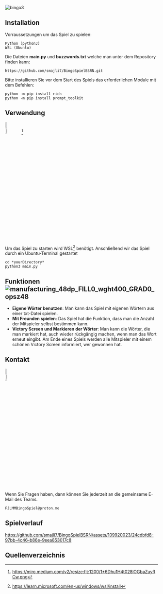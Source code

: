 ![bingo3](https://github.com/smajli7/BingoSpielBSRN/assets/109920023/9d0cd85d-1e93-473d-ba3b-e7e928f5d743)

## Installation

Vorraussetzungen um das Spiel zu spielen:

```
Python (python3)
WSL (Ubuntu)
```
Die Dateien **main.py** und **buzzwords.txt** welche man unter dem Repository finden kann: 
```
https://github.com/smajli7/BingoSpielBSRN.git
```
Bitte installieren Sie vor dem Start des Spiels das erforderlichen Module mit dem Befehlen:
```
python -m pip install rich
python -m pip install prompt_toolkit
```


## Verwendung
<img src="https://github.com/smajli7/BingoSpielBSRN/assets/109920023/03a7ed2d-aa7f-47cf-ac5a-94539169892f" alt="pycharmIcon" width="10%"> [^1]

Um das Spiel zu starten wird WSL[^4] benötigt. Anschließend wir das Spiel durch ein Ubuntu-Terminal gestartet

```
cd *yourDirectory*
python3 main.py
```
## Funktionen ![manufacturing_48dp_FILL0_wght400_GRAD0_opsz48](https://github.com/smajli7/BingoSpielBSRN/assets/109920023/eddbe820-bed9-4d1a-a8ba-66a2a23c5e27)








- **Eigene Wörter benutzen**: Man kann das Spiel mit eigenen Wörtern aus einer txt-Datei spielen.
- **Mit Freunden spielen**: Das Spiel hat die Funktion, dass man die Anzahl der Mitspieler selbst bestimmen kann.
- **Victory Screen und Markieren der Wörter**: Man kann die Wörter, die man markiert hat, auch wieder rückgängig machen, wenn man das Wort erneut eingibt. Am Ende eines Spiels werden alle Mitspieler mit einem schönen Victory Screen informiert, wer gewonnen hat.

## Kontakt
<img src="https://github.com/mufasaQ/bingo/assets/168477996/005323dd-22e6-4b8e-9c9e-2953fbc2880f" alt="kontakt" width="10%"> 

Wenn Sie Fragen haben, dann können Sie jederzeit an die gemeinsame E-Mail des Teams.

```
FJLMMBingoSpiel@proton.me
```

## Spielverlauf


https://github.com/smajli7/BingoSpielBSRN/assets/109920023/24cdbfd8-97bb-4c46-b86e-9eea853017c8

## Quellenverzeichnis

[^1]: https://miro.medium.com/v2/resize:fit:1200/1*6Dhu1H4t028lOGbaZuyRCw.png
[^2]: https://static-00.iconduck.com/assets.00/function-icon-2048x1463-lnlz684g.png
[^4]: https://learn.microsoft.com/en-us/windows/wsl/install



